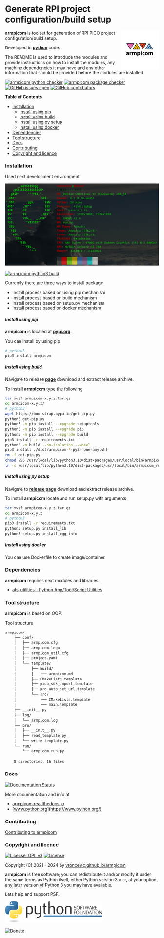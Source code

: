 # Generate RPI project configuration/build setup

<img align="right" src="https://raw.githubusercontent.com/vroncevic/armpicom/dev/docs/armpicom_logo.png" width="25%">

**armpicom** is toolset for generation of RPI PICO project configuration/build setup.

Developed in **[python](https://www.python.org/)** code.

The README is used to introduce the modules and provide instructions on
how to install the modules, any machine dependencies it may have and any
other information that should be provided before the modules are installed.

[![armpicom python checker](https://github.com/vroncevic/armpicom/actions/workflows/armpicom_python_checker.yml/badge.svg)](https://github.com/vroncevic/armpicom/actions/workflows/armpicom_python_checker.yml) [![armpicom package checker](https://github.com/vroncevic/armpicom/actions/workflows/armpicom_package_checker.yml/badge.svg)](https://github.com/vroncevic/armpicom/actions/workflows/armpicom_package.yml) [![GitHub issues open](https://img.shields.io/github/issues/vroncevic/armpicom.svg)](https://github.com/vroncevic/armpicom/issues) [![GitHub contributors](https://img.shields.io/github/contributors/vroncevic/armpicom.svg)](https://github.com/vroncevic/armpicom/graphs/contributors)

<!-- START doctoc generated TOC please keep comment here to allow auto update -->
<!-- DON'T EDIT THIS SECTION, INSTEAD RE-RUN doctoc TO UPDATE -->
**Table of Contents**

- [Installation](#installation)
    - [Install using pip](#install-using-pip)
    - [Install using build](#install-using-build)
    - [Install using py setup](#install-using-py-setup)
    - [Install using docker](#install-using-docker)
- [Dependencies](#dependencies)
- [Tool structure](#tool-structure)
- [Docs](#docs)
- [Contributing](#contributing)
- [Copyright and licence](#copyright-and-licence)

<!-- END doctoc generated TOC please keep comment here to allow auto update -->

### Installation

Used next development environment

![debian linux os](https://raw.githubusercontent.com/vroncevic/armpicom/dev/docs/debtux.png)

[![armpicom python3 build](https://github.com/vroncevic/armpicom/actions/workflows/armpicom_python3_build.yml/badge.svg)](https://github.com/vroncevic/armpicom/actions/workflows/armpicom_python3_build.yml)

Currently there are three ways to install package
* Install process based on using pip mechanism
* Install process based on build mechanism
* Install process based on setup.py mechanism
* Install process based on docker mechanism

##### Install using pip

**armpicom** is located at **[pypi.org](https://pypi.org/project/armpicom/)**.

You can install by using pip

```bash
# python3
pip3 install armpicom
```

##### Install using build

Navigate to release **[page](https://github.com/vroncevic/armpicom/releases/)** download and extract release archive.

To install **armpicom** type the following

```bash
tar xvzf armpicom-x.y.z.tar.gz
cd armpicom-x.y.z/
# python3
wget https://bootstrap.pypa.io/get-pip.py
python3 get-pip.py 
python3 -m pip install --upgrade setuptools
python3 -m pip install --upgrade pip
python3 -m pip install --upgrade build
pip3 install -r requirements.txt
python3 -m build --no-isolation --wheel
pip3 install ./dist/armpicom-*-py3-none-any.whl
rm -f get-pip.py
chmod 755 /usr/local/lib/python3.10/dist-packages/usr/local/bin/armpicom_run.py
ln -s /usr/local/lib/python3.10/dist-packages/usr/local/bin/armpicom_run.py /usr/local/bin/armpicom_run.py
```

##### Install using py setup

Navigate to **[release page](https://github.com/vroncevic/armpicom/releases)** download and extract release archive.

To install **armpicom** locate and run setup.py with arguments

```bash
tar xvzf armpicom-x.y.z.tar.gz
cd armpicom-x.y.z
# python3
pip3 install -r requirements.txt
python3 setup.py install_lib
python3 setup.py install_egg_info
```

##### Install using docker

You can use Dockerfile to create image/container.

### Dependencies

**armpicom** requires next modules and libraries

* [ats-utilities - Python App/Tool/Script Utilities](https://pypi.org/project/ats-utilities/)

### Tool structure

**armpicom** is based on OOP.

Tool structure

```bash
armpicom/
    ├── conf/
    │   ├── armpicom.cfg
    │   ├── armpicom.logo
    │   ├── armpicom_util.cfg
    │   ├── project.yaml
    │   └── template/
    │       ├── build/
    │       │   └── armpicom.md
    │       ├── CMakeLists.template
    │       ├── pico_sdk_import.template
    │       ├── pro_auto_set_url.template
    │       └── src/
    │           ├── CMakeLists.template
    │           └── main.template
    ├── __init__.py
    ├── log/
    │   └── armpicom.log
    ├── pro/
    │   ├── __init__.py
    │   ├── read_template.py
    │   └── write_template.py
    └── run/
        └── armpicom_run.py

    8 directories, 16 files
```

### Docs

[![Documentation Status](https://readthedocs.org/projects/armpicom/badge/?version=latest)](https://armpicom.readthedocs.io/en/latest/?badge=latest)

More documentation and info at

* [armpicom.readthedocs.io](https://armpicom.readthedocs.io)
* [www.python.org](https://www.python.org/)

### Contributing

[Contributing to armpicom](CONTRIBUTING.md)

### Copyright and licence

[![License: GPL v3](https://img.shields.io/badge/License-GPLv3-blue.svg)](https://www.gnu.org/licenses/gpl-3.0) [![License](https://img.shields.io/badge/License-Apache%202.0-blue.svg)](https://opensource.org/licenses/Apache-2.0)

Copyright (C) 2021 - 2024 by [vroncevic.github.io/armpicom](https://vroncevic.github.io/armpicom)

**armpicom** is free software; you can redistribute it and/or modify
it under the same terms as Python itself, either Python version 3.x or,
at your option, any later version of Python 3 you may have available.

Lets help and support PSF.

[![Python Software Foundation](https://raw.githubusercontent.com/vroncevic/armpicom/dev/docs/psf-logo-alpha.png)](https://www.python.org/psf/)

[![Donate](https://www.paypalobjects.com/en_US/i/btn/btn_donateCC_LG.gif)](https://www.python.org/psf/donations/)
